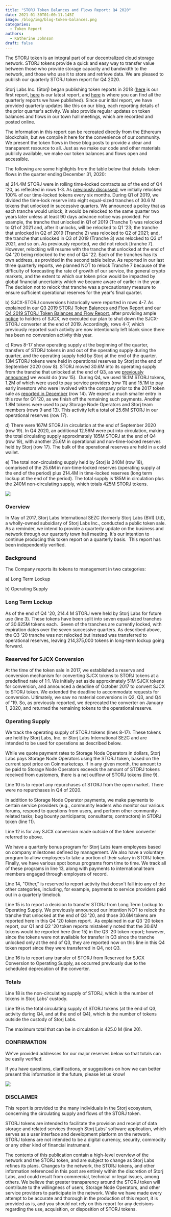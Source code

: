```yaml
---
title: "STORJ Token Balances and Flows Report: Q4 2020"
date: 2021-01-30T01:00:11.145Z
image: /blog/img/blog-token-balances.png
categories:
  - Token Report
authors:
  - Katherine Johnson
draft: false
---
```

The STORJ token is an integral part of our decentralized cloud storage network. STORJ tokens provide a quick and easy way to transfer value between those who provide storage capacity and bandwidth to the network, and those who use it to store and retrieve data. We are pleased to publish our quarterly STORJ token report for Q4 2020. 

Storj Labs Inc. (Storj) began publishing token reports in 2018 ([here](https://storj.io/blog/2018/12/storj-token-balances-and-flows-report-nov.-30-2018/) is our first report, [here](https://storj.io/blog/2020/10/storj-token-balances-and-flows-report-q3-2020/) is our latest report, and [here](https://storj.io/blog/categories/token-report) is where you can find all the quarterly reports we have published). Since our initial report, we have provided quarterly updates like this on our blog, each reporting details of the prior quarter's activity. We also provide regular updates on token balances and flows in our town hall meetings, which are recorded and posted online. 

The information in this report can be recreated directly from the Ethereum blockchain, but we compile it here for the convenience of our community. We present the token flows in these blog posts to provide a clear and transparent resource to all. Just as we make our code and other materials publicly available, we make our token balances and flows open and accessible.

The following are some highlights from the table below that details  token flows in the quarter ending December 31, 2020: 

a) 214.4M STORJ were in rolling time-locked contracts as of the end of Q4 '20, as reflected in rows 1-3. As [previously discussed](https://storj.io/blog/2018/12/using-timelocked-tokens-to-support-long-term-sustainability/), we initially relocked 100% of our time-locked tokens every six months. During Q1 of 2019, we divided the time-lock reserve into eight equal-sized tranches of 30.6 M tokens that unlocked in successive quarters. We announced a policy that as each tranche would unlock, it would be relocked to the same quarter two years later unless at least 90 days advance notice was provided. For example, the tranche that unlocked in Q1 of 2019 (Tranche 1) was relocked to Q1 of 2021 and, after it unlocks, will be relocked to Q1 '23; the tranche that unlocked in Q2 of 2019 (Tranche 2) was relocked to Q2 of 2021; and, the tranche that unlocked in Q3 of 2019 (Tranche 3) was relocked to Q3 of 2021, and so on. As previously reported, we did not relock \[tranche 7]. However, relocking will resume with the tranche that unlocked at the end of Q4 '20 being relocked to the end of Q4 '22. Each of the tranches has its own address, as provided in the second table below. As reported in our last three quarterly reports, we planned NOT to relock Tranche 7 because of the difficulty of forecasting the rate of growth of our service, the general crypto markets, and the extent to which our token price would be impacted by global financial uncertainty which we became aware of earlier in the year. The decision not to relock that tranche was a precautionary measure to ensure sufficient operational reserves for the year's final quarter.  

b) SJCX-STORJ conversions historically were reported in rows 4-7. As explained in our [Q3 2019 STORJ Token Balances and Flow Report](https://storj.io/blog/2019/10/storj-token-balances-and-flows-report-q3-2019/) and our [Q4 2019 STORJ Token Balances and Flow Report](https://storj.io/blog/2020/03/storj-token-balances-and-flows-report-q4-2019/), after providing ample [notice](https://support.storj.io/hc/en-us/articles/360026892271-What-happens-to-the-SJCX-that-their-holders-haven-t-converted-) to holders of SJCX, we executed our plan to shut down the SJCX-STORJ converter at the end of 2019. Accordingly, rows 4-7, which previously reported such activity are now intentionally left blank since there has been no conversion activity this year.

c) Rows 8-17 show operating supply at the beginning of the quarter, transfers of STORJ tokens in and out of the operating supply during the quarter, and the operating supply held by Storj at the end of the quarter. 13M STORJ tokens were held in operational reserves by Storj at the end of September 2020 (row 8). STORJ moved 30.6M into its operating supply from the tranche that unlocked at the end of Q3, as we [previously announced](https://storj.io/blog/categories/token-report) we would do (row 15).  During Q4, we used 18.1M STORJ tokens, 1.2M of which were used to pay service providers (row 11) and 15.1M to pay early investors who were involved with the company prior to the 2017 token sale as [reported in December](https://storj.io/blog/2020/12/storj-token-transfers/) (row 14). We expect a much smaller entry in this row for Q1 '20, as we finish off the remaining such payments. Another 1.8M tokens were used to pay Storage Node Operators and Storj team members (rows 9 and 13). This activity left a total of 25.6M STORJ in our operational reserves (row 17).

d) There were 167M STORJ in circulation at the end of September 2020 (row 19). In Q4 2020, an additional 12.56M were put into circulation, making the total circulating supply approximately 185M STORJ at the end of Q4 (row 19), with another 25.6M in operational and non-time-locked reserves held by Storj (row 17). The bulk of the operational reserves are held in a cold wallet.

e) The total non-circulating supply held by Storj is 240M (row 18), comprised of the 25.6M in non-time-locked reserves (operating supply at the end of the period) plus 214.4M in time-locked reserves (long term lockup at the end of the period). The total supply is 185M in circulation plus the 240M non-circulating supply, which totals 425M STORJ tokens.

![](/blog/img/q4-20-token-report-1.png)

### Overview

In May of 2017, Storj Labs International SEZC (formerly Storj Labs (BVI) Ltd), a wholly-owned subsidiary of Storj Labs Inc., conducted a public token sale. As a reminder, we intend to provide a quarterly update on the business and network through our quarterly town hall meeting. It's our intention to continue producing this token report on a quarterly basis.  This report has been independently verified.

### Background

The Company reports its tokens to management in two categories:

a) Long Term Lockup

b) Operating Supply

### Long Term Lockup

As of the end of Q4 '20, 214.4 M STORJ were held by Storj Labs for future use (line 3). These tokens have been split into seven equal-sized tranches of 30.625M tokens each.  Seven of the tranches are currently locked, with expiration dates over the seven successive quarters. As described above, the Q3 '20 tranche was not relocked but instead was transferred to operational reserves, leaving 214,375,000 tokens in long-term lockup going forward.

### Reserved for SJCX Conversion

At the time of the token sale in 2017, we established a reserve and conversion mechanism for converting SJCX tokens to STORJ tokens at a predefined rate of 1:1. We initially set aside approximately 51M SJCX tokens for conversion, and announced a deadline of October 2017 to convert SJCX to STORJ token. We extended the deadline to accommodate requests for conversion. Ultimately, we saw no material conversions in Q2, Q3, and Q4 of '19. So, as previously reported, we deprecated the converter on January 1, 2020, and returned the remaining tokens to the operational reserve.

### Operating Supply 

We track the operating supply of STORJ tokens (lines 8-17). These tokens are held by Storj Labs, Inc. or Storj Labs International SEZC and are intended to be used for operations as described below.

While we quote payment rates to Storage Node Operators in dollars, Storj Labs pays Storage Node Operators using the STORJ token, based on the current spot price on Coinmarketcap. If in any given month, the amount to be paid to Storage Node Operators exceeds the amount of STORJ tokens received from customers, there is a net outflow of STORJ tokens (line 9).

Line 10 is to report any repurchases of STORJ from the open market. There were no repurchases in Q4 of 2020.

In addition to Storage Node Operator payments, we make payments to certain service providers (e.g., community leaders who monitor our various forums, respond to questions from users, and perform other community-related tasks; bug bounty participants; consultants; contractors) in STORJ token (line 11).

Line 12 is for any SJCX conversion made outside of the token converter referred to above.

We have a quarterly bonus program for Storj Labs team employees based on company milestones defined by management. We also have a voluntary program to allow employees to take a portion of their salary in STORJ token. Finally, we have various spot bonus programs from time to time. We track all of these programs in line 13, along with payments to international team members engaged through employers of record.

Line 14, "Other," is reserved to report activity that doesn't fall into any of the other categories, including, for example, payments to service providers paid out in a quarterly timelock.

Line 15 is to report a decision to transfer STORJ from Long Term Lockup to Operating Supply. We previously announced our intention NOT to relock the tranche that unlocked at the end of Q3 '20, and those 30.6M tokens are reported here in this Q4 '20 token report.  As explained in our Q3 '20 token report, our Q1 and Q2 '20 token reports mistakenly noted that the 30.6M tokens would be reported here (line 15) in the Q3 '20 token report; however, since the tokens were not available for transfer in Q3 since the tranche unlocked only at the end of Q3, they are reported now on this line in this Q4 token report since they were transferred in Q4, not Q3.

Line 16 is to report any transfer of STORJ from Reserved for SJCX Conversion to Operating Supply, as occurred previously due to the scheduled deprecation of the converter.

### Totals

Line 18 is the non-circulating supply of STORJ, which is the number of tokens in Storj Labs' custody.

Line 19 is the total circulating supply of STORJ tokens (at the end of Q3, activity during Q4, and at the end of Q4), which is the number of tokens outside the custody of Storj Labs.

The maximum total that can be in circulation is 425.0 M (line 20).

### CONFIRMATION

We've provided addresses for our major reserves below so that totals can be easily verified. 

If you have questions, clarifications, or suggestions on how we can better present this information in the future, please let us know!

![](/blog/img/q4-20-token-report-2.png)

### DISCLAIMER

This report is provided to the many individuals in the Storj ecosystem, concerning the circulating supply and flows of the STORJ token.

STORJ tokens are intended to facilitate the provision and receipt of data storage and related services through Storj Labs' software application, which serves as a user interface and development platform on the network. STORJ tokens are not intended to be a digital currency, security, commodity or any other kind of financial instrument.

The contents of this publication contain a high-level overview of the network and the STORJ token, and are subject to change as Storj Labs refines its plans. Changes to the network, the STORJ tokens, and other information referenced in this post are entirely within the discretion of Storj Labs, and could result from commercial, technical or legal issues, among others. We believe that greater transparency around the STORJ token will contribute to the willingness of users, Storage Node Operators, and other service providers to participate in the network. While we have made every attempt to be accurate and thorough in the production of this report, it is provided as is, and you should not rely on this report for any decisions regarding the use, acquisition, or disposition of STORJ tokens.